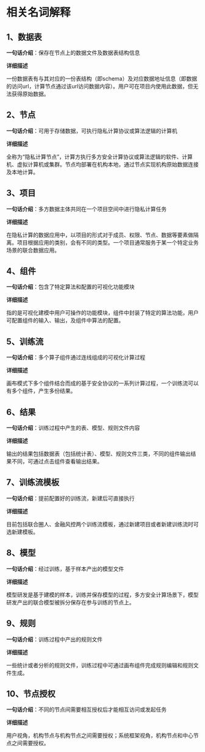 # 相关名词解释

## 1、数据表

**一句话介绍**：保存在节点上的数据文件及数据表结构信息

**详细描述**

一份数据表有与其对应的一份表结构（即schema）及对应数据地址信息（即数据的访问url，计算节点通过该url访问数据内容）。用户可在项目内使用此数据，但无法获得原始数据。

## 2、节点

**一句话介绍**：可用于存储数据，可执行隐私计算协议或算法逻辑的计算机

**详细描述**

全称为“隐私计算节点”，计算方执行多方安全计算协议或算法逻辑的软件、计算机、虚拟计算机或集群。节点均部署在机构本地，通过节点实现机构原始数据连接及本地计算。

## 3、项目

**一句话介绍**：多方数据主体共同在一个项目空间中进行隐私计算任务

**详细描述**

在隐私计算的数据应用中，以项目的形式对于成员、权限、节点、数据等要素做隔离。项目根据应用的类别，会有不同的类型。一个项目通常服务于某一个特定业务场景的联合数据应用。

## 4、组件

**一句话介绍**：包含了特定算法和配置的可视化功能模块

**详细描述**

指的是可视化建模中用户可操作的功能模块，组件中封装了特定的算法功能，用户可配置组件的输入、输出，及组件中算法的配置。

## 5、训练流

**一句话介绍**：多个算子组件通过连线组成的可视化计算过程

**详细描述**

画布模式下多个组件结合而成的基于安全协议的一系列计算过程，一个训练流可以有多个组件，产生多份结果。

## 6、结果

**一句话介绍**：训练过程中产生的表、模型、规则文件内容

**详细描述**

输出的结果包括数据表（包括统计表）、模型、规则文件三类，不同的组件输出结果不同，可通过点击组件查看输出结果。

## 7、训练流模板

**一句话介绍**：提前配置好的训练流，新建后可直接执行

**详细描述**

目前包括联合圈人、金融风控两个训练流模板，通过新建项目或者新建训练流时可选新建模板。

## 8、模型

**一句话介绍**：经过训练，基于样本产出的模型文件

**详细描述**

模型研发是基于建模的样本，训练并保存模型的过程，多方安全计算场景下，模型研发产出的联合模型被拆分保存在参与训练的节点上。

## 9、规则

**一句话介绍**：训练过程中产出的规则文件

**详细描述**

一些统计或者分析的规则文件，训练过程中可通过画布组件完成规则编辑和规则文件生成。

## 10、节点授权

**一句话介绍**：不同的节点间需要相互授权后才能相互访问或发起任务

**详细描述**

用户视角，机构节点与机构节点之间需要授权；系统框架视角，机构节点和中心节点之间需要授权。